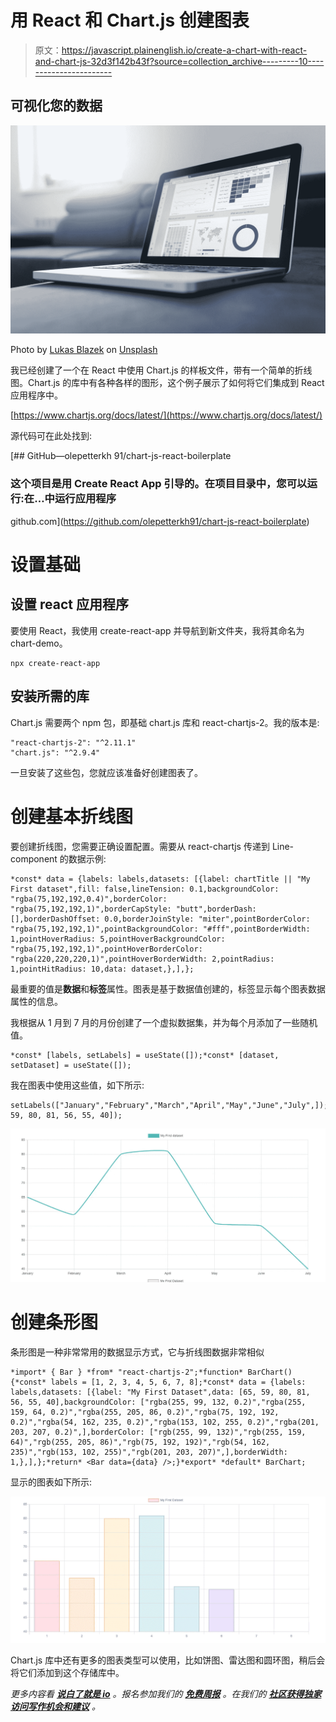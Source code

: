 # 用 React 和 Chart.js 创建图表

> 原文：<https://javascript.plainenglish.io/create-a-chart-with-react-and-chart-js-32d3f142b43f?source=collection_archive---------10----------------------->

## 可视化您的数据

![](img/9c7dc7335f5cfbb4e292e2750071b68b.png)

Photo by [Lukas Blazek](https://unsplash.com/@goumbik?utm_source=medium&utm_medium=referral) on [Unsplash](https://unsplash.com?utm_source=medium&utm_medium=referral)

我已经创建了一个在 React 中使用 Chart.js 的样板文件，带有一个简单的折线图。Chart.js 的库中有各种各样的图形，这个例子展示了如何将它们集成到 React 应用程序中。

[https://www.chartjs.org/docs/latest/](https://www.chartjs.org/docs/latest/)

源代码可在此处找到:

[](https://github.com/olepetterkh91/chart-js-react-boilerplate) [## GitHub—olepetterkh 91/chart-js-react-boilerplate

### 这个项目是用 Create React App 引导的。在项目目录中，您可以运行:在…中运行应用程序

github.com](https://github.com/olepetterkh91/chart-js-react-boilerplate) 

# 设置基础

## 设置 react 应用程序

要使用 React，我使用 create-react-app 并导航到新文件夹，我将其命名为 chart-demo。

```
npx create-react-app
```

## 安装所需的库

Chart.js 需要两个 npm 包，即基础 chart.js 库和 react-chartjs-2。我的版本是:

```
"react-chartjs-2": "^2.11.1"
"chart.js": "^2.9.4"
```

一旦安装了这些包，您就应该准备好创建图表了。

# 创建基本折线图

要创建折线图，您需要正确设置配置。需要从 react-chartjs 传递到 Line-component 的数据示例:

```
*const* data = {labels: labels,datasets: [{label: chartTitle || "My First dataset",fill: false,lineTension: 0.1,backgroundColor: "rgba(75,192,192,0.4)",borderColor: "rgba(75,192,192,1)",borderCapStyle: "butt",borderDash: [],borderDashOffset: 0.0,borderJoinStyle: "miter",pointBorderColor: "rgba(75,192,192,1)",pointBackgroundColor: "#fff",pointBorderWidth: 1,pointHoverRadius: 5,pointHoverBackgroundColor: "rgba(75,192,192,1)",pointHoverBorderColor: "rgba(220,220,220,1)",pointHoverBorderWidth: 2,pointRadius: 1,pointHitRadius: 10,data: dataset,},],};
```

最重要的值是**数据**和**标签**属性。图表是基于数据值创建的，标签显示每个图表数据属性的信息。

我根据从 1 月到 7 月的月份创建了一个虚拟数据集，并为每个月添加了一些随机值。

```
*const* [labels, setLabels] = useState([]);*const* [dataset, setDataset] = useState([]);
```

我在图表中使用这些值，如下所示:

```
setLabels(["January","February","March","April","May","June","July",]);setDataset([65, 59, 80, 81, 56, 55, 40]);
```

![](img/2dbb372a957faf23c18f432046e02f75.png)

# 创建条形图

条形图是一种非常常用的数据显示方式，它与折线图数据非常相似

```
*import* { Bar } *from* "react-chartjs-2";*function* BarChart() {*const* labels = [1, 2, 3, 4, 5, 6, 7, 8];*const* data = {labels: labels,datasets: [{label: "My First Dataset",data: [65, 59, 80, 81, 56, 55, 40],backgroundColor: ["rgba(255, 99, 132, 0.2)","rgba(255, 159, 64, 0.2)","rgba(255, 205, 86, 0.2)","rgba(75, 192, 192, 0.2)","rgba(54, 162, 235, 0.2)","rgba(153, 102, 255, 0.2)","rgba(201, 203, 207, 0.2)",],borderColor: ["rgb(255, 99, 132)","rgb(255, 159, 64)","rgb(255, 205, 86)","rgb(75, 192, 192)","rgb(54, 162, 235)","rgb(153, 102, 255)","rgb(201, 203, 207)",],borderWidth: 1,},],};*return* <Bar data={data} />;}*export* *default* BarChart;
```

显示的图表如下所示:

![](img/d770bfed7d9a885791e79d90175265a6.png)

Chart.js 库中还有更多的图表类型可以使用，比如饼图、雷达图和圆环图，稍后会将它们添加到这个存储库中。

*更多内容看* [***说白了就是 io***](http://plainenglish.io/) *。报名参加我们的* [***免费周报***](http://newsletter.plainenglish.io/) *。在我们的* [***社区获得独家访问写作机会和建议***](https://discord.gg/GtDtUAvyhW) *。*
